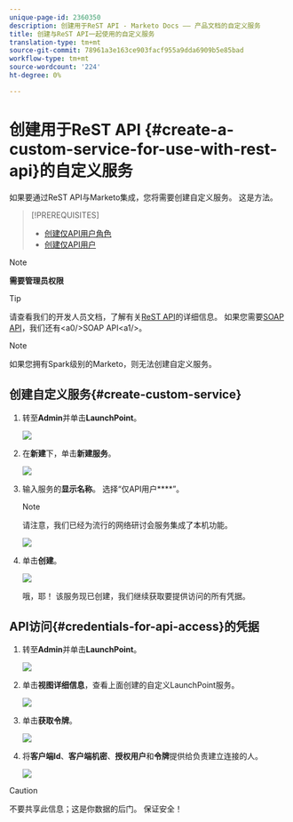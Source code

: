 ```yaml
---
unique-page-id: 2360350
description: 创建用于ReST API - Marketo Docs —— 产品文档的自定义服务
title: 创建与ReST API一起使用的自定义服务
translation-type: tm+mt
source-git-commit: 78961a3e163ce903facf955a9dda6909b5e85bad
workflow-type: tm+mt
source-wordcount: '224'
ht-degree: 0%

---
```



# 创建用于ReST API {#create-a-custom-service-for-use-with-rest-api}的自定义服务

如果要通过ReST API与Marketo集成，您将需要创建自定义服务。 这是方法。

>[!PREREQUISITES]
>
>* [创建仅API用户角色](/help/marketo/product-docs/administration/users-and-roles/create-an-api-only-user-role.md)
>* [创建仅API用户](/help/marketo/product-docs/administration/users-and-roles/create-an-api-only-user.md)

>



>[!NOTE]
>
>**需要管理员权限**

>[!TIP]
>
>请查看我们的开发人员文档，了解有关[ReST API](http://developers.marketo.com/documentation/rest/)的详细信息。 如果您需要[SOAP API](http://developers.marketo.com/documentation/soap/)，我们还有&lt;a0/>SOAP API&lt;a1/>。

>[!NOTE]
>
>如果您拥有Spark级别的Marketo，则无法创建自定义服务。

## 创建自定义服务{#create-custom-service}

1. 转至&#x200B;**Admin**&#x200B;并单击&#x200B;**LaunchPoint**。

   ![](assets/image2014-9-19-10-3a38-3a15.png)

1. 在&#x200B;**新建**&#x200B;下，单击&#x200B;**新建服务**。

   ![](assets/image2014-9-19-10-3a38-3a22.png)

1. 输入服务的&#x200B;**显示名称**。 选择“仅API用户&#x200B;****”。[](/help/marketo/product-docs/administration/users-and-roles/create-an-api-only-user.md)

   >[!NOTE]
   >
   >请注意，我们已经为流行的网络研讨会服务集成了本机功能。

   ![](assets/image2014-9-19-10-3a38-3a32.png)

1. 单击&#x200B;**创建**。

   ![](assets/image2014-9-19-10-3a39-3a28.png)

   哦，耶！ 该服务现已创建，我们继续获取要提供访问的所有凭据。

## API访问{#credentials-for-api-access}的凭据

1. 转至&#x200B;**Admin**&#x200B;并单击&#x200B;**LaunchPoint**。

   ![](assets/image2014-9-19-10-3a42-3a11.png)

1. 单击&#x200B;**视图详细信息**，查看上面创建的自定义LaunchPoint服务。

   ![](assets/image2014-9-19-10-3a42-3a16.png)

1. 单击&#x200B;**获取令牌**。

   ![](assets/image2014-9-19-10-3a42-3a24.png)

1. 将&#x200B;**客户端Id**、**客户端机密**、**授权用户**&#x200B;和&#x200B;**令牌**&#x200B;提供给负责建立连接的人。

   ![](assets/image2014-9-19-10-3a42-3a38.png)

>[!CAUTION]
>
>不要共享此信息；这是你数据的后门。 保证安全！
